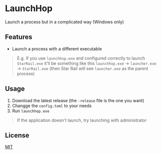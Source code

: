 # LaunchHop

Launch a process but in a complicated way (Windows only)

## Features

+ Launch a process with a different executable
> E.g. If you use `launchhop.exe` and configured correctly to launch `StarRail.exe` it'll be something like this
> `launchhop.exe` -> `launcher.exe` -> `StarRail.exe` (then Star Rail will see `launcher.exe` as the parent process)

## Usage

1. Download the latest release (the `-release` file is the one you want)
2. Changge the `config.toml` to your needs
3. Run `launchhop.exe`
> If the application doesn't launch, try launching with administrator

## License

[MIT](./LICENSE)
